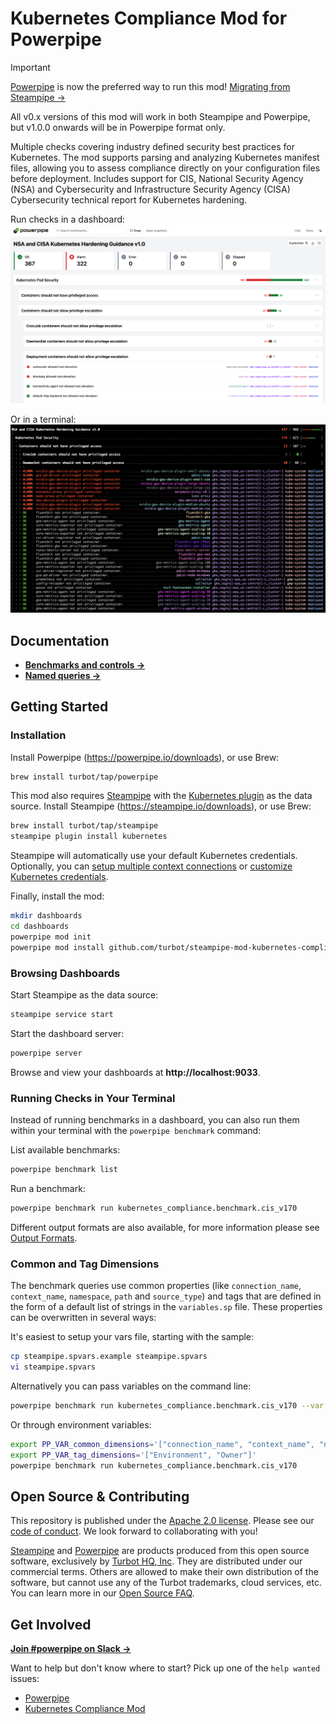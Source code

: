 # Kubernetes Compliance Mod for Powerpipe

> [!IMPORTANT]
> [Powerpipe](https://powerpipe.io) is now the preferred way to run this mod! [Migrating from Steampipe →](https://powerpipe.io/blog/migrating-from-steampipe)
>
> All v0.x versions of this mod will work in both Steampipe and Powerpipe, but v1.0.0 onwards will be in Powerpipe format only.

Multiple checks covering industry defined security best practices for Kubernetes. The mod supports parsing and analyzing Kubernetes manifest files, allowing you to assess compliance directly on your configuration files before deployment. Includes support for CIS, National Security Agency (NSA) and Cybersecurity and Infrastructure Security Agency (CISA) Cybersecurity technical report for Kubernetes hardening.

Run checks in a dashboard:
![image](https://raw.githubusercontent.com/turbot/steampipe-mod-kubernetes-compliance/main/docs/kubernetes_nsa_csa_v1.png)

Or in a terminal:
![image](https://raw.githubusercontent.com/turbot/steampipe-mod-kubernetes-compliance/main/docs/kubernetes_compliance_mod_console_output.png)

## Documentation

- **[Benchmarks and controls →](https://hub.powerpipe.io/mods/turbot/kubernetes_compliance/controls)**
- **[Named queries →](https://hub.powerpipe.io/mods/turbot/kubernetes_compliance/queries)**

## Getting Started

### Installation

Install Powerpipe (https://powerpipe.io/downloads), or use Brew:

```sh
brew install turbot/tap/powerpipe
```

This mod also requires [Steampipe](https://steampipe.io) with the [Kubernetes plugin](https://hub.steampipe.io/plugins/turbot/kubernetes) as the data source. Install Steampipe (https://steampipe.io/downloads), or use Brew:

```sh
brew install turbot/tap/steampipe
steampipe plugin install kubernetes
```

Steampipe will automatically use your default Kubernetes credentials. Optionally, you can [setup multiple context connections](https://hub.steampipe.io/plugins/turbot/kubernetes#multiple-context-connections) or [customize Kubernetes credentials](https://hub.steampipe.io/plugins/turbot/kubernetes#configuring-kubernetes-cluster-credentials).

Finally, install the mod:

```sh
mkdir dashboards
cd dashboards
powerpipe mod init
powerpipe mod install github.com/turbot/steampipe-mod-kubernetes-compliance
```

### Browsing Dashboards

Start Steampipe as the data source:

```sh
steampipe service start
```

Start the dashboard server:

```sh
powerpipe server
```

Browse and view your dashboards at **http://localhost:9033**.

### Running Checks in Your Terminal

Instead of running benchmarks in a dashboard, you can also run them within your
terminal with the `powerpipe benchmark` command:

List available benchmarks:

```sh
powerpipe benchmark list
```

Run a benchmark:

```sh
powerpipe benchmark run kubernetes_compliance.benchmark.cis_v170
```

Different output formats are also available, for more information please see
[Output Formats](https://powerpipe.io/docs/reference/cli/benchmark#output-formats).

### Common and Tag Dimensions

The benchmark queries use common properties (like `connection_name`, `context_name`, `namespace`, `path` and `source_type`) and tags that are defined in the form of a default list of strings in the `variables.sp` file. These properties can be overwritten in several ways:

It's easiest to setup your vars file, starting with the sample:

```sh
cp steampipe.spvars.example steampipe.spvars
vi steampipe.spvars
```

Alternatively you can pass variables on the command line:

```sh
powerpipe benchmark run kubernetes_compliance.benchmark.cis_v170 --var 'tag_dimensions=["Environment", "Owner"]'
```

Or through environment variables:

```sh
export PP_VAR_common_dimensions='["connection_name", "context_name", "namespace", "path", "source_type"]'
export PP_VAR_tag_dimensions='["Environment", "Owner"]'
powerpipe benchmark run kubernetes_compliance.benchmark.cis_v170
```

## Open Source & Contributing

This repository is published under the [Apache 2.0 license](https://www.apache.org/licenses/LICENSE-2.0). Please see our [code of conduct](https://github.com/turbot/.github/blob/main/CODE_OF_CONDUCT.md). We look forward to collaborating with you!

[Steampipe](https://steampipe.io) and [Powerpipe](https://powerpipe.io) are products produced from this open source software, exclusively by [Turbot HQ, Inc](https://turbot.com). They are distributed under our commercial terms. Others are allowed to make their own distribution of the software, but cannot use any of the Turbot trademarks, cloud services, etc. You can learn more in our [Open Source FAQ](https://turbot.com/open-source).

## Get Involved

**[Join #powerpipe on Slack →](https://turbot.com/community/join)**

Want to help but don't know where to start? Pick up one of the `help wanted` issues:

- [Powerpipe](https://github.com/turbot/powerpipe/labels/help%20wanted)
- [Kubernetes Compliance Mod](https://github.com/turbot/steampipe-mod-kubernetes-compliance/labels/help%20wanted)
